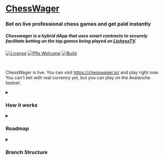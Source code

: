 # [ChessWager](https://chesswager.io/)

### Bet on live professional chess games and get paid instantly

##### Chesswager is a hybrid dApp that uses smart contracts to securely facilitate betting on the top games being played on [LichessTV](https://lichess.org/tv).

<!-- https://shields.io/ -->
[![License](https://img.shields.io/github/license/geektechniquestudios/ChessWager)](#)
[![PRs Welcome](https://img.shields.io/badge/PRs-welcome-brightgreen.svg)](#)
[![Build](https://img.shields.io/github/checks-status/geektechniquestudios/ChessWager/main)](#)

<br>

ChessWager is live. You can visit https://chesswager.io/ and play right now. You can't bet with real currency yet, but you can play on the Avalanche testnet.

 <details>
  <summary>
   <h3>How it works</h3>
  </summary>
  <br>

  ### Data Flow

  ![](readme-assets/data-flow.png)

  The client relies on a firestore serverless infrastructure. When a page loads, the client subscribes to the Lichess tv API and loads real-time data about chats, bets, and users from the firestore database. 

  A few distinct programs run in an isolated cloud environment to interact with the smart contract. One of those programs, our "contract listener", listens for user payments. Once 2 users agree to a wager, their smart wallets will prompt each user with the appropriate amount. When a user sends a transaction to the contract, the contract listener writes an update to the firestore database. These changes are reflected immediately in the UI visually informing users their payment was recieved. When a bet is matched, the conditions of the bet are compared in the smart contract. If the values don't perfectly match, the transaction is rejected. 

  Another isolated backend program subscribes to the Lichess API. At the end of each game, that program interacts with with the smart contract, telling it to complete the bet transactions and pay the winners or refund users in the event of a draw.
 
 <!-- -->

  ### Primary Tech used in this project:
   ###### Build & Package Management
   ![Yarn](https://img.shields.io/badge/yarn-%232C8EBB.svg?style=flat&logo=yarn&logoColor=white&labelColor=525252)
   ![Vite](https://badges.aleen42.com/src/vitejs.svg)
<!--  google cloud build   -->

   ###### Frontend
   ![TypeScript](https://badges.aleen42.com/src/typescript.svg)
   ![React](https://badges.aleen42.com/src/react.svg)
   ![TailwindCSS](https://badges.aleen42.com/src/tailwindcss.svg)

   ###### Backend
   ![TypeScript](https://badges.aleen42.com/src/typescript.svg)
   ![NodeJS](https://badges.aleen42.com/src/node.svg)
   ![Solidity](https://img.shields.io/badge/Solidity-%23363636.svg?style=flat&logo=solidity&logoColor=white&labelColor=525252)
   ![Firebase](https://img.shields.io/badge/firebase-%23039BE5.svg?style=flat&logo=firebase&labelColor=525252)


   ###### Testing
   ![cypress](https://img.shields.io/badge/-cypress-%23E5E5E5?style=flat&logo=cypress&logoColor=058a5e&labelColor=52525b)
   ![Jest](https://img.shields.io/badge/-jest-%23C21325?style=flat&logo=jest&logoColor=white&labelColor=52525b)
   Hardhat,
   Waffle
<!--    ![Hardhat](https://img.shields.io/badge/-jest-%23C21325?style=flat&logo=jest&logoColor=white&labelColor=52525b) -->
 
 
   ###### Cloud
   ![Docker](https://badges.aleen42.com/src/docker.svg)
   ![Kubernetes](https://img.shields.io/badge/kubernetes-%23326ce5.svg?style=flat&logo=kubernetes&logoColor=white&labelColor=525252)
   ![Google Cloud](https://img.shields.io/badge/GoogleCloud-%234285F4.svg?style=flat&logo=google-cloud&logoColor=white&prefix=test&labelColor=525252) 
   GKE, 
   Cloud build
   
 
  </details>
  
 <details>
  <summary>
   <h3>Roadmap</h3>
  </summary>
 <br>

- Phase 1: Proof of concept
  - Build a smart contract that pays users based on the result of a live chess game
  - Create a minimal frontend with the basic layout required to pair users on a bet
  - Design a global chat room, authentication, and betting lobby
- Phase 2: Minimum Viable Product
  - To Do:
    - rate limiting
    - admin accounts
    - chat reply in global chat
    - killswitch in case of emergency
    - layout responsiveness
    - onboarding "how to"
    - contact
    - faqs
    - end-to-end testing
    - user onboarding/ getting started / how to / help
  - Complete:
    - UI/UX design and implementation
    - User search
    - Security
    - Messaging
    - Friending
    - Blocking
    - Profiles
    - Build pipeline
- Phase: 3: Launch Prep
  - Develop clear WRITTEN code of ethics and customer service standards
  - Shift to agile, goal - weekly launch
  - Technical guides for contributing, bug reports
  - Aggressive feature testing and bug hunting
  - Security audit
  - UI/UX polish, animations
  - Legal statement and TOS
  - Establish LLC 
- Phase 4: Primary Launch
  - Advertising
  - 24/7 monitoring of chat and services
  - Gather analytics; refactor and plan ahead based on data
  - Pay down tech debt as much as possible
  - Optimize backend
  - Actively design defense against fraud and hacking
  - Build user engagement systems, like achievements and badges
- Phase 5: Mobile Platform and PWA
  - React Native
  - Will use the same backend
- Phase 6: Feature Growth And Product Expansion
  - Cover live tournaments
  - Adapt tech to other api based games, including irl sports
  - Real-time arbitered betting on arbitrary events
  - NFTs maybe, keeping emphasis on usefulness

</details>


 <details>
  <summary>
   <h3>Branch Structure</h3>
  </summary>
 <br>
 
This repository's branch structure is designed similarly to the standard [gitflow](https://github.com/nvie/gitflow) model with the addition of a "test" branch between develop and release. The develop, test, and main branches each have their own backend environment.

![](readme-assets/git-model.png)


  - *Develop* could have any environmental changes at any time.
  - *Test* will only have user testing and controlled tests running on its environment during the build process.
  - *Main* operates on the production environment.
  
</details>

